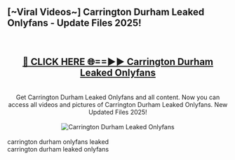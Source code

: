 <h2>[~Viral Videos~] Carrington Durham Leaked Onlyfans - Update Files 2025!</h2>
<br>
<div align="center">
<h2><a href="https://betterlinks.top/A2PfLJ" rel="nofollow">🔴 CLICK HERE 🌐==►► Carrington Durham Leaked Onlyfans</a></h2>
<br>
Get Carrington Durham Leaked Onlyfans and all content. Now you can access all videos and pictures of Carrington Durham Leaked Onlyfans. New Updated Files 2025!
<br>
<br>
<a href="https://betterlinks.top/A2PfLJ" rel="nofollow" data-target="animated-image.originalLink"><img src="https://i.ibb.co.com/WyWwxjT/player-gif2.gif" alt="Carrington Durham Leaked Onlyfans" style="max-width: 100%; display: inline-block;" data-target="animated-image.originalImage"></a>
</div>
<br>
carrington durham onlyfans leaked<br>
carrington durham leaked onlyfans